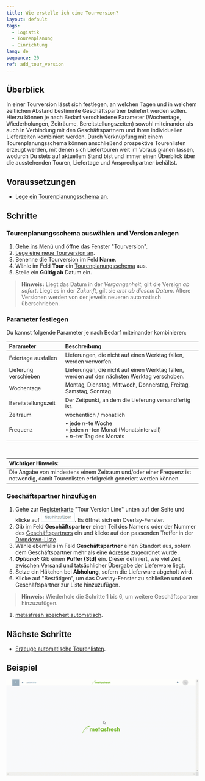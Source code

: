 ```yaml
---
title: Wie erstelle ich eine Tourversion?
layout: default
tags:
  - Logistik
  - Tourenplanung
  - Einrichtung
lang: de
sequence: 20
ref: add_tour_version
---
```


## Überblick
In einer Tourversion lässt sich festlegen, an welchen Tagen und in welchem zeitlichen Abstand bestimmte Geschäftspartner beliefert werden sollen. Hierzu können je nach Bedarf verschiedene Parameter (Wochentage, Wiederholungen, Zeiträume, Bereitstellungszeiten) sowohl miteinander als auch in Verbindung mit den Geschäftspartnern und ihren individuellen Lieferzeiten kombiniert werden. Durch Verknüpfung mit einem Tourenplanungsschema können anschließend prospektive Tourenlisten erzeugt werden, mit denen sich Liefertouren weit im Voraus planen lassen, wodurch Du stets auf aktuellem Stand bist und immer einen Überblick über die ausstehenden Touren, Liefertage und Ansprechpartner behältst.

## Voraussetzungen
- [Lege ein Tourenplanungsschema an](Tourenplanungsschema_anlegen).

## Schritte

### Tourenplanungsschema auswählen und Version anlegen
1. [Gehe ins Menü](Menu) und öffne das Fenster "Tourversion".
1. [Lege eine neue Tourversion an](Neuer_Datensatz_Fenster_Webui).
1. Benenne die Tourversion im Feld **Name**.
1. Wähle im Feld **Tour** ein [Tourenplanungsschema](Tourenplanungsschema_anlegen) aus.
1. Stelle ein **Gültig ab** Datum ein.
 >**Hinweis:** Liegt das Datum in der *Vergangenheit*, gilt die Version *ab sofort*. Liegt es in der *Zukunft*, gilt sie *erst ab diesem Datum*. Ältere Versionen werden von der jeweils neueren automatisch überschrieben.

### Parameter festlegen
Du kannst folgende Parameter je nach Bedarf miteinander kombinieren:

| Parameter | Beschreibung |
| :--- | :--- |
| Feiertage ausfallen | Lieferungen, die nicht auf einen Werktag fallen, werden verworfen. |
| Lieferung verschieben | Lieferungen, die nicht auf einen Werktag fallen, werden auf den nächsten Werktag verschoben. |
| Wochentage | Montag, Dienstag, Mittwoch, Donnerstag, Freitag, Samstag, Sonntag |
| Bereitstellungszeit | Der Zeitpunkt, an dem die Lieferung versandfertig ist. |
| Zeitraum | wöchentlich / monatlich |
| Frequenz | •&nbsp;jede *n*-te Woche<br> •&nbsp;jeden *n*-ten Monat (Monatsintervall)<br> •&nbsp;*n*-ter Tag des Monats |

<br>

| **Wichtiger Hinweis:** |
| :--- |
| Die Angabe von mindestens einem Zeitraum und/oder einer Frequenz ist notwendig, damit Tourenlisten erfolgreich generiert werden können. |

### Geschäftspartner hinzufügen
1. Gehe zur Registerkarte "Tour Version Line" unten auf der Seite und klicke auf !["Neu hinzufügen"](assets/Neu_hinzufuegen_Button.png). Es öffnet sich ein Overlay-Fenster.
1. Gib im Feld **Geschäftspartner** einen Teil des Namens oder der Nummer des [Geschäftspartners](Neuer_Geschaeftspartner) ein und klicke auf den passenden Treffer in der [Dropdown-Liste](Keyboard_Shortcuts_Liste).
1. Wähle ebenfalls im Feld **Geschäftspartner** einen Standort aus, sofern dem Geschäftspartner mehr als eine [Adresse](Adresse_erfassen_Tab) zugeordnet wurde.
1. ***Optional:*** Gib einen **Puffer (Std)** ein. Dieser definiert, wie viel Zeit zwischen Versand und tatsächlicher Übergabe der Lieferware liegt.
1. Setze ein Häkchen bei **Abholung**, sofern die Lieferware abgeholt wird.
1. Klicke auf "Bestätigen", um das Overlay-Fenster zu schließen und den Geschäftspartner zur Liste hinzuzufügen.
 >**Hinweis:** Wiederhole die Schritte 1 bis 6, um weitere Geschäftspartner hinzuzufügen.

1. [metasfresh speichert automatisch](Speicheranzeige).

## Nächste Schritte
- [Erzeuge automatische Tourenlisten](Tourenlisten_automatisch_generieren).

## Beispiel
![](assets/Tourversion_erstellen.gif)

